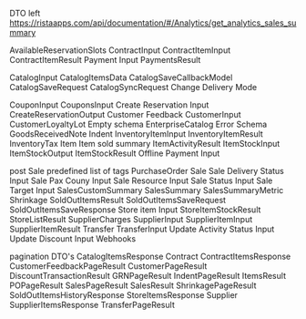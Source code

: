 DTO left
https://ristaapps.com/api/documentation/#/Analytics/get_analytics_sales_summary


AvailableReservationSlots
ContractInput
ContractItemInput
ContractItemResult
Payment Input
PaymentsResult



CatalogInput
CatalogItemsData
CatalogSaveCallbackModel
CatalogSaveRequest
CatalogSyncRequest
Change Delivery Mode

CouponInput
CouponsInput
Create Reservation Input
CreateReservationOutput
Customer Feedback
CustomerInput
CustomerLoyaltyLot
Empty schema
EnterpriseCatalog
Error Schema
GoodsReceivedNote
Indent
InventoryItemInput
InventoryItemResult
InventoryTax
Item
Item sold summary
ItemActivityResult
ItemStockInput
ItemStockOutput
ItemStockResult
Offline Payment Input

post Sale
predefined list of tags
PurchaseOrder
Sale
Sale Delivery Status Input
Sale Pax Couny Input
Sale Resource Input
Sale Status Input
Sale Target Input
SalesCustomSummary
SalesSummary
SalesSummaryMetric
Shrinkage
SoldOutItemsResult
SoldOutItemsSaveRequest
SoldOutItemsSaveResponse
Store item Input
StoreItemStockResult
StoreListResult
SupplierCharges
SupplierInput
SupplierItemInput
SupplierItemResult
Transfer
TransferInput
Update Activity Status Input
Update Discount Input
Webhooks







pagination DTO's
CatalogItemsResponse
Contract
ContractItemsResponse
CustomerFeedbackPageResult
CustomerPageResult
DiscountTransactionResult
GRNPageResult
IndentPageResult
ItemsResult
POPageResult
SalesPageResult
SalesResult
ShrinkagePageResult
SoldOutItemsHistoryResponse
StoreItemsResponse
Supplier
SupplierItemsResponse
TransferPageResult

